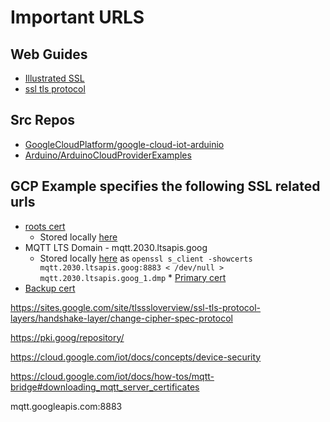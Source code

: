 # Important URLS

## Web Guides
* [Illustrated SSL](https://tls.ulfheim.net/)
* [ssl tls protocol](https://sites.google.com/site/tlsssloverview/ssl-tls-protocol-layers/handshake-layer/change-cipher-spec-protocol)

## Src Repos
* [GoogleCloudPlatform/google-cloud-iot-arduinio](https://github.com/GoogleCloudPlatform/google-cloud-iot-arduino)
* [Arduino/ArduinoCloudProviderExamples](https://github.com/arduino/ArduinoCloudProviderExamples)



## GCP Example specifies the following SSL related urls
* [roots cert](https://pki.goog/roots.pem)
  * Stored locally [here ](certs/roots.pem)
* MQTT LTS Domain - mqtt.2030.ltsapis.goog
  * Stored locally [here](certs/mqtt.2030.ltsapis.goog_1.dmp) as `openssl s_client -showcerts mqtt.2030.ltsapis.goog:8883 < /dev/null > mqtt.2030.ltsapis.goog_1.dmp`   * [Primary cert](https://pki.goog/gtsltsr/gtsltsr.crt)
* [Backup cert](https://pki.goog/gsr4/GSR4.crt)


https://sites.google.com/site/tlsssloverview/ssl-tls-protocol-layers/handshake-layer/change-cipher-spec-protocol


https://pki.goog/repository/

https://cloud.google.com/iot/docs/concepts/device-security

https://cloud.google.com/iot/docs/how-tos/mqtt-bridge#downloading_mqtt_server_certificates

mqtt.googleapis.com:8883 


